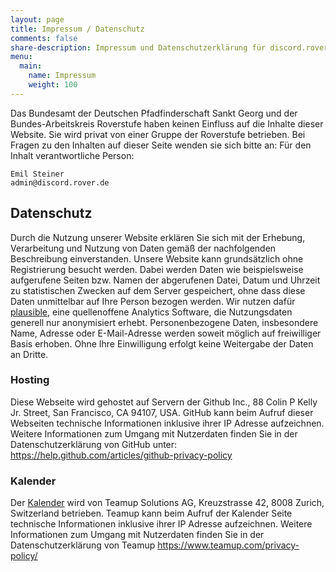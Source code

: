 ```yaml
---
layout: page
title: Impressum / Datenschutz
comments: false
share-description: Impressum und Datenschutzerklärung für discord.rover.de
menu:
  main:
    name: Impressum
    weight: 100
---
```


Das Bundesamt der Deutschen Pfadfinderschaft Sankt Georg und der Bundes-Arbeitskreis Roverstufe haben keinen Einfluss auf die Inhalte dieser Website.
Sie wird privat von einer Gruppe der Roverstufe betrieben.
Bei Fragen zu den Inhalten auf dieser Seite wenden sie sich bitte an:
Für den Inhalt verantwortliche Person:
```
Emil Steiner
admin@discord.rover.de
```

## Datenschutz
Durch die Nutzung unserer Website erklären Sie sich mit der Erhebung, Verarbeitung und Nutzung von Daten gemäß der nachfolgenden Beschreibung einverstanden. Unsere Website kann grundsätzlich ohne Registrierung besucht werden. Dabei werden Daten wie beispielsweise aufgerufene Seiten bzw. Namen der abgerufenen Datei, Datum und Uhrzeit zu statistischen Zwecken auf dem Server gespeichert, ohne dass diese Daten unmittelbar auf Ihre Person bezogen werden. Wir nutzen dafür [plausible](https://plausible.io), eine quellenoffene Analytics Software, die Nutzungsdaten generell nur anonymisiert erhebt. Personenbezogene Daten, insbesondere Name, Adresse oder E-Mail-Adresse werden soweit möglich auf freiwilliger Basis erhoben. Ohne Ihre Einwilligung erfolgt keine Weitergabe der Daten an Dritte.

### Hosting
Diese Webseite wird gehostet auf Servern der Github Inc., 88 Colin P Kelly Jr. Street, San Francisco, CA 94107, USA. GitHub kann beim Aufruf dieser Webseiten technische Informationen inklusive ihrer IP Adresse aufzeichnen. Weitere Informationen zum Umgang mit Nutzerdaten finden Sie in der Datenschutzerklärung von GitHub unter: <https://help.github.com/articles/github-privacy-policy>

### Kalender
Der [Kalender](/kalender) wird von Teamup Solutions AG, Kreuzstrasse 42, 8008 Zurich, Switzerland betrieben. Teamup kann beim Aufruf der Kalender Seite technische Informationen inklusive ihrer IP Adresse aufzeichnen. Weitere Informationen zum Umgang mit Nutzerdaten finden Sie in der Datenschutzerklärung von Teamup <https://www.teamup.com/privacy-policy/>
